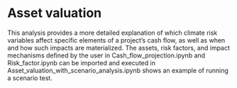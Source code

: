 
# Asset valuation

This analysis provides a more detailed explanation of which climate risk variables affect specific elements of a project’s cash flow, as well as when and how such impacts are materialized. The assets, risk factors, and impact mechanisms defined by the user in Cash_flow_projection.ipynb and Risk_factor.ipynb can be imported and executed in Asset_valuation_with_scenario_analysis.ipynb shows an example of running a scenario test.

